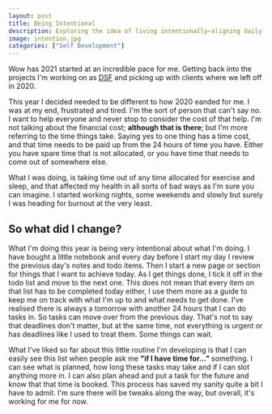 ```yaml
---
layout: post
title: Being Intentional
description: Exploring the idea of living intentionally—aligning daily actions with personal values to create a more focused, meaningful life.
image: intention.jpg
categories: ["Self Development"]
---
```


Wow has 2021 started at an incredible pace for me. Getting back into the projects I'm working on as [DSF](https://www.digitalsolutionfoundry.co.za/) and picking up with clients where we left off in 2020.

This year I decided needed to be different to how 2020 eanded for me. I was at my end, frustrated and tired. I'm the sort of person that can't say no. I want to help everyone and never stop to consider the cost of that help. I'm not talking about the financial cost; __although that is there__; but I'm more referring to the time things take. Saying yes to one thing has a time cost, and that time needs to be paid up from the 24 hours of time you have. Either you have spare time that is not allocated, or you have time that needs to come out of somewhere else.

What I was doing, is taking time out of any time allocated for exercise and sleep, and that affected my health in all sorts of bad ways as I'm sure you can imagine. I started working nights, some weekends and slowly but surely I was heading for burnout at the very least.

## So what did I change?

What I'm doing this year is being very intentional about what I'm doing. I have bought a little notebook and every day before I start my day I review the previous day's notes and todo items. Then I start a new page or section for things that I want to achieve today. As I get things done, I tick it off in the todo list and move to the next one. This does not mean that every item on that list has to be completed today either, I use them more as a guide to keep me on track with what I'm up to and what needs to get done. I've realised there is always a tomorrow with another 24 hours that I can do tasks in. So tasks can move over from the previous day. That's not to say that deadlines don't matter, but at the same time, not everything is urgent or has deadlines like I used to treat them. Some things can wait.

What I've liked so far about this little routine I'm developing is that I can easily see this list when people ask me __"if I have time for..."__ something. I can see what is planned, how long these tasks may take and if I can slot anything more in. I can also plan ahead and put a task for the future and know that that time is booked. This process has saved my sanity quite a bit I have to admit. I'm sure there will be tweaks along the way, but overall, it's working for me for now.

